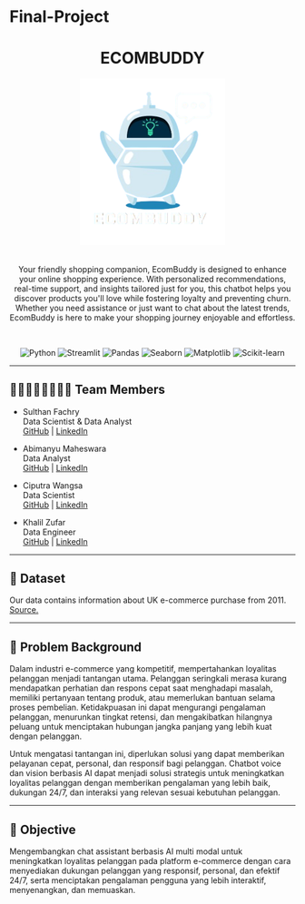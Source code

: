 # Final-Project

<!-- [![Open in Visual Studio Code](https://classroom.github.com/assets/open-in-vscode-2e0aaae1b6195c2367325f4f02e2d04e9abb55f0b24a779b69b11b9e10269abc.svg)](https://classroom.github.com/online_ide?assignment_repo_id=15332142&assignment_repo_type=AssignmentRepo) -->


<a name="readme-top"></a>

<div align='center'>
    <h1><b>ECOMBUDDY</b></h1>
    <img src='ECOMBUDDY.png' width="256"/>
    <br><br>
    <p>Your friendly shopping companion, EcomBuddy is designed to enhance your online shopping experience. With personalized recommendations, real-time support, and insights tailored just for you, this chatbot helps you discover products you'll love while fostering loyalty and preventing churn. Whether you need assistance or just want to chat about the latest trends, EcomBuddy is here to make your shopping journey enjoyable and effortless.</p>
    <br>

![Python](https://badgen.net/badge/Python/3.12.5/blue?)
![Streamlit](https://badgen.net/badge/Streamlit/1.10.0/orange?)
![Pandas](https://badgen.net/badge/Pandas/1.4.3/blue?)
![Seaborn](https://badgen.net/badge/Seaborn/0.13.2/purple?)
![Matplotlib](https://badgen.net/badge/Matplotlib/3.9.2/orange?)
![Scikit-learn](https://badgen.net/badge/scikit-learn/1.5.1/yellow?)

</div>

---

## 👨🏻‍👩🏻‍👦🏻‍👦🏻 **Team Members**
- Sulthan Fachry  
Data Scientist & Data Analyst<br>
    [GitHub](https://github.com/sulthanfi) | [LinkedIn](https://www.linkedin.com/in/sulthan-fachry-inadamar-4309b4195/)

- Abimanyu Maheswara<br>
Data Analyst<br>
    [GitHub](https://github.com/abimanyukayana) | [LinkedIn](https://www.linkedin.com/in/abimanyu-kayana-maheswara/)

- Ciputra Wangsa <br>
Data Scientist<br>
    [GitHub](https://github.com/ciputrawangsa) | [LinkedIn](https://www.linkedin.com/in/ciputra-wangsa/)

- Khalil Zufar <br>
Data Engineer<br>
    [GitHub](https://github.com/khalilzufar) | [LinkedIn](https://www.linkedin.com/in/khalil-zufar/)

--- 
## 💾 **Dataset**
Our data contains information about UK e-commerce purchase from 2011.
[Source.](https://www.kaggle.com/datasets/carrie1/ecommerce-data/data)

---
## 📝 **Problem Background**

Dalam industri e-commerce yang kompetitif, mempertahankan loyalitas pelanggan menjadi tantangan utama. Pelanggan seringkali merasa kurang mendapatkan perhatian dan respons cepat saat menghadapi masalah, memiliki pertanyaan tentang produk, atau memerlukan bantuan selama proses pembelian. Ketidakpuasan ini dapat mengurangi pengalaman pelanggan, menurunkan tingkat retensi, dan mengakibatkan hilangnya peluang untuk menciptakan hubungan jangka panjang yang lebih kuat dengan pelanggan.

Untuk mengatasi tantangan ini, diperlukan solusi yang dapat memberikan pelayanan cepat, personal, dan responsif bagi pelanggan. Chatbot voice dan vision berbasis AI dapat menjadi solusi strategis untuk meningkatkan loyalitas pelanggan dengan memberikan pengalaman yang lebih baik, dukungan 24/7, dan interaksi yang relevan sesuai kebutuhan pelanggan.

---
## 🎯 **Objective**

Mengembangkan chat assistant berbasis AI multi modal untuk meningkatkan loyalitas pelanggan pada platform e-commerce dengan cara menyediakan dukungan pelanggan yang responsif, personal, dan efektif 24/7, serta menciptakan pengalaman pengguna yang lebih interaktif, menyenangkan, dan memuaskan.
